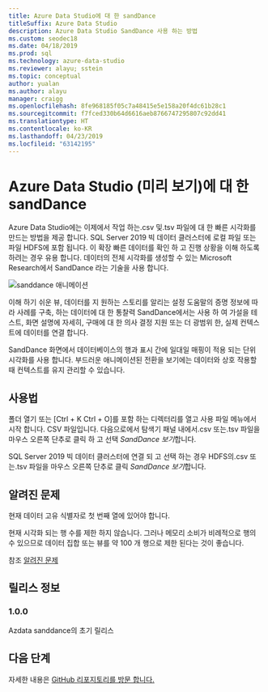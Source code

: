 ```yaml
---
title: Azure Data Studio에 대 한 sandDance
titleSuffix: Azure Data Studio
description: Azure Data Studio SandDance 사용 하는 방법
ms.custom: seodec18
ms.date: 04/18/2019
ms.prod: sql
ms.technology: azure-data-studio
ms.reviewer: alayu; sstein
ms.topic: conceptual
author: yualan
ms.author: alayu
manager: craigg
ms.openlocfilehash: 8fe968185f05c7a48415e5e158a20f4dc61b28c1
ms.sourcegitcommit: f7fced330b64d6616aeb8766747295807c92dd41
ms.translationtype: HT
ms.contentlocale: ko-KR
ms.lasthandoff: 04/23/2019
ms.locfileid: "63142195"
---
```

# <a name="sanddance-for-azure-data-studio-preview"></a>Azure Data Studio (미리 보기)에 대 한 sandDance
Azure Data Studio에는 이제에서 작업 하는.csv 및.tsv 파일에 대 한 빠른 시각화를 만드는 방법을 제공 합니다. SQL Server 2019 빅 데이터 클러스터에 로컬 파일 또는 파일 HDFS에 포함 됩니다. 이 확장 빠른 데이터를 확인 하 고 진행 상황을 이해 하도록 하려는 경우 유용 합니다. 데이터의 전체 시각화를 생성할 수 있는 Microsoft Research에서 SandDance 라는 기술을 사용 합니다.

![sanddance 애니메이션](https://user-images.githubusercontent.com/11507384/54236654-52d42800-44d1-11e9-859e-6c5d297a46d2.gif)

이해 하기 쉬운 뷰, 데이터를 지 원하는 스토리를 알리는 설정 도움말의 증명 정보에 따라 사례를 구축, 하는 데이터에 대 한 통찰력 SandDance에서는 사용 하 여 가설을 테스트, 화면 설명에 자세히, 구매에 대 한 의사 결정 지원 또는 더 광범위 한, 실제 컨텍스트에 데이터를 연결 합니다.

SandDance 화면에서 데이터베이스의 행과 표시 간에 일대일 매핑이 적용 되는 단위 시각화를 사용 합니다.
부드러운 애니메이션된 전환을 보기에는 데이터와 상호 작용할 때 컨텍스트를 유지 관리할 수 있습니다.

## <a name="usage"></a>사용법

폴더 열기 또는 [Ctrl + K Ctrl + O]를 포함 하는 디렉터리를 열고 사용 파일 메뉴에서 시작 합니다. CSV 파일입니다.  다음으로에서 탐색기 패널 내에서.csv 또는.tsv 파일을 마우스 오른쪽 단추로 클릭 하 고 선택 *SandDance 보기*합니다.

SQL Server 2019 빅 데이터 클러스터에 연결 되 고 선택 하는 경우 HDFS의.csv 또는.tsv 파일을 마우스 오른쪽 단추로 클릭 *SandDance 보기*합니다.

## <a name="known-issues"></a>알려진 문제

현재 데이터 고유 식별자로 첫 번째 열에 있어야 합니다.

현재 시각화 되는 행 수를 제한 하지 않습니다. 그러나 메모리 소비가 비례적으로 행의 수 있으므로 데이터 집합 또는 뷰를 약 100 개 행으로 제한 된다는 것이 좋습니다.

참조 [알려진 문제](https://microsoft.github.io/SandDance/#known-issues)

## <a name="release-notes"></a>릴리스 정보

### <a name="100"></a>1.0.0

Azdata sanddance의 초기 릴리스

## <a name="next-steps"></a>다음 단계
자세한 내용은 [GitHub 리포지토리를 방문 합니다.](https://github.com/Microsoft/SandDance)
